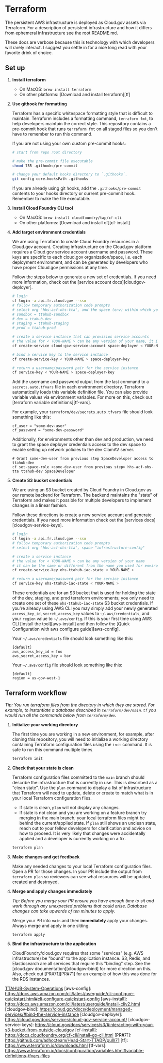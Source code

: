 # Terraform

The persistent AWS infrastructure is deployed as Cloud.gov assets via Terraform. For a description of persistent infrastructure and how it differs from ephemeral infrastructure see the root README.md.

These docs are verbose because this is technology with which developers will rarely interact. I suggest you settle in for a nice long read with your favorite drink of choice.

## Set up

1. **Install terraform**

    - On MacOS: `brew install terraform`
    - On other platforms: [Download and install terraform][tf]

1. **Use githook for formatting**

    Terraform has a specific whitespace formatting style that is difficult to maintain. Terraform includes a formatting command, `terraform fmt`, to help developers maintain the correct style. This repository contains a pre-commit hook that runs `terraform fmt` on all staged files so you don't have to remember to run this command.

    If you are not using your own custom pre-commit hooks:

    ```bash
    # start from repo root directory

    # make the pre-commit file executable
    chmod 755 .githooks/pre-commit

    # change your default hooks directory to `.githooks`.
    git config core.hooksPath .githooks
    ```

    If you are already using git hooks, add the `.githooks/pre-commit` contents to your hooks directory or current pre-commit hook. Remember to make the file executable.

1. **Install Cloud Foundry CLI tool**

    - On MacOS: `brew install cloudfoundry/tap/cf-cli`
    - On other platforms: [Download and install cf][cf-install]

1. **Add target environment credentials**

    We are using Terraform to create Cloud Foundry resources in a Cloud.gov account. Creating infrastructure on the Cloud.gov platform requires a Cloud.gov service account username and password. These keys are specific to each cloud.gov organization/space, i.e. each deployment environment, and can be generated by developers who have proper Cloud.gov permissions at any time.

    Follow the steps below to generate a new set of credentials. If you need more information, check out the [service account docs][cloudgov-deployer].

    ```bash
    # login
    cf login -a api.fr.cloud.gov --sso
    # follow temporary authorization code prompts
    # select org "hhs-acf-ohs-tta", and the space (env) within which you want to build infrastructure
    # sandbox = ttahub-sandbox
    # dev = ttahub-dev
    # staging = ttahub-staging
    # prod = ttahub-prod

    # create a service instance that can provision service accounts
    # the value for < YOUR-NAME > can be any version of your name, it isn't significant
    cf create-service cloud-gov-service-account space-deployer < YOUR-NAME >

    # bind a service key to the service instance
    cf create-service-key < YOUR-NAME > space-deployer-key

    # return a username/password pair for the service instance
    cf service-key < YOUR-NAME > space-deployer-key
    ```

    Add the username and password output from the last command to a `secrets.auto.tfvars` file in each environment directory. Terraform automatically loads this variable definition file. You can also provide variable values via environment variables. For more on this, check out [terraform variable definitions][tf-vars].

    For example, your `terraform/dev/secrets.auto.tfvars` file should look something like this:

    ```
    cf_user = "some-dev-user"
    cf_password = "some-dev-password"
    ```

    Additionally, for environments other than dev and production, we need to grant the space deployer
    credentials access to the dev space to enable setting up network policies to the dev ClamAV server.

    ```
    # Grant some-dev-user from previous step SpaceDeveloper access to ttahub-dev
    cf set-space-role <some-dev-user from previous step> hhs-acf-ohs-tta ttahub-dev SpaceDeveloper
    ```

1. **Create S3 bucket credentials**

    We are using an S3 bucket created by Cloud Foundry in Cloud.gov as our remote backend for Terraform. The backend maintains the "state" of Terraform and makes it possible for multiple developers to implement changes in a linear fashion.

    Follow these directions to create a new service account and generate credentials. If you need more information check out the [services docs][cloudgov-service-keys].

    ```bash
    # login
    cf login -a api.fr.cloud.gov --sso
    # follow temporary authorization code prompts
    # select org "hhs-acf-ohs-tta", space "infrastructure-config"

    # create a service instance
    # the value for < YOUR-NAME > can be any version of your name
    # it can be the same or different from the name you used for environment credentials in the previous step
    cf create-service-key ohs-ttahub-iac-state < YOUR-NAME >

    # return a username/password pair for the service instance
    cf service-key ohs-ttahub-iac-state < YOUR-NAME >
    ```

    These credentials are for an S3 bucket that is used for holding the state of the dev, staging, and prod terraform environments; you only need to create one set of these `ohs-ttahub-iac-state` S3 bucket credentials. If you're already using AWS CLI you may simply add your newly generated `access_key_id`, `secret_access_key` values to `~/.aws/credentials`, and your `region` value to `~/.aws/config`. If this is your first time using AWS CLI [install the tool][aws-install] and then follow the [Quick Configuration with aws configure guide][aws-config].

    Your `~/.aws/credentials` file should look something like this:

    ```
    [default]
    aws_access_key_id = foo
    aws_secret_access_key = bar
    ```

    Your `~/.aws/config` file should look something like this:

    ```
    [default]
    region = us-gov-west-1
    ```

## Terraform workflow

_Tip: You run terraform files from the directory in which they are stored. For example, to instantiate a database described in `terraform/dev/main.tf` you would run all the commands below from `terraform/dev`._

1. **Initialize your working directory**

    The first time you are working in a new environment, for example, after cloning this repository, you will need to initialize a working directory containing Terraform configuration files using the `init` command. It is safe to run this command multiple times.

    ```bash
    terraform init
    ```

1. **Check that your state is clean**

    Terraform configuration files committed to the `main` branch should describe the infrastructure that is currently in use. This is described as a "clean state". Use the `plan` command to display a list of infrastructure that Terraform will need to update, delete or create to match what is in your local Terraform configuration files.
      - If state is clean, `plan` will not display any changes.
      - If state is not clean and you are working on a feature branch try merging in the main branch; your local terraform files might be behind the current/applied state. If `plan` still shows an unclean state, reach out to your fellow developers for clarification and advice on how to proceed. It is very likely that changes were accidentally applied and a developer is currently working on a fix.

    ```bash
    terraform plan
    ```

1. **Make changes and get feedback**

    Make any needed changes to your local Terraform configuration files. Open a PR for those changes. In your PR include the output from `terraform plan` so reviewers can see what resources will be updated, created and destroyed.

1. **Merge and apply changes immediately**

    _Tip: Before you merge your PR ensure you have enough time to sit and work through any unexpected problems that could arise. Database changes can take upwards of ten minutes to apply._

    Merge your PR into `main` and then **immediately** apply your changes. Always merge and apply in one sitting.

    ```bash
    terraform apply
    ```
1. **Bind the infrastructure to the application**

    CloudFoundry/cloud.gov requires that some "services" (e.g. AWS infrastructure) be "bound" to the application instance. S3, Redis, and Elasticsearch are all services that require this "binding" step. See the [cloud.gov documentation][cloudgov-bind] for more direction on this. Also, check out [PR#71][PR#71] for an example of how this was done for the RDS instances.

<!-- Links -->

[TTAHUB-System-Operations](https://github.com/HHS/Head-Start-TTADP/wiki/TTAHUB-System-Operations)
[aws-config]: https://docs.aws.amazon.com/cli/latest/userguide/cli-configure-quickstart.html#cli-configure-quickstart-config
[aws-install]: https://docs.aws.amazon.com/cli/latest/userguide/install-cliv2.html
[cloudgov-bind]: https://cloud.gov/docs/deployment/managed-services/#bind-the-service-instance
[cloudgov-deployer]: https://cloud.gov/docs/services/cloud-gov-service-account/
[cloudgov-service-keys]: https://cloud.gov/docs/services/s3/#interacting-with-your-s3-bucket-from-outside-cloudgov
[cf-install]: https://docs.cloudfoundry.org/cf-cli/install-go-cli.html
[PR#71]: https://github.com/adhocteam/Head-Start-TTADP/pull/71
[tf]: https://www.terraform.io/downloads.html
[tf-vars]: https://www.terraform.io/docs/configuration/variables.html#variable-definitions-tfvars-files
